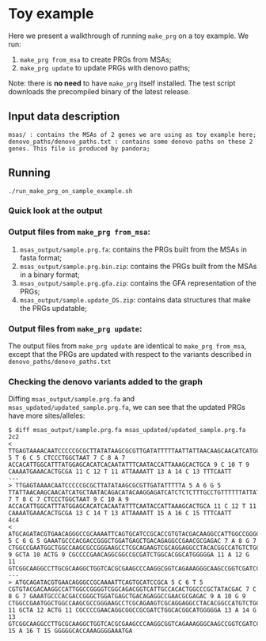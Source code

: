 # Toy example

Here we present a walkthrough of running `make_prg` on a toy example.
We run:
1) `make_prg from_msa` to create PRGs from MSAs;
2) `make_prg update` to update PRGs with denovo paths;

Note: there is **no need** to have `make_prg` itself installed.
The test script downloads the precompiled binary of the latest release.

## Input data description

```
msas/ : contains the MSAs of 2 genes we are using as toy example here;
denovo_paths/denovo_paths.txt : contains some denovo paths on these 2 genes. This file is produced by pandora;
```

## Running

```
./run_make_prg_on_sample_example.sh
```

### Quick look at the output

### Output files from `make_prg from_msa`:
1. `msas_output/sample.prg.fa`: contains the PRGs built from the MSAs in fasta format;
2. `msas_output/sample.prg.bin.zip`: contains the PRGs built from the MSAs in a binary format;
3. `msas_output/sample.prg.gfa.zip`: contains the GFA representation of the PRGs;
4. `msas_output/sample.update_DS.zip`: contains data structures that make the PRGs updatable;

### Output files from `make_prg update`:

The output files from `make_prg update` are identical to `make_prg from_msa`, except that the PRGs are updated with
respect to the variants described in `denovo_paths/denovo_paths.txt`

### Checking the denovo variants added to the graph

Diffing `msas_output/sample.prg.fa` and `msas_updated/updated_sample.prg.fa`, we can see that the updated PRGs have more sites/alleles:

```
$ diff msas_output/sample.prg.fa msas_updated/updated_sample.prg.fa 
2c2
< TTGAGTAAAACAATCCCCCGCGCTTATATAAGCGCGTTGATATTTTTAATTATTAACAAGCAACATCATGCTAATACAGACATACAAGGAGATCATCTCTCTTTGCCTGTTTTTTATTATTTCAGGAGTGTAAACACATTTTCCG 5 T 6 C 5 CTCCCTGGCTAAT 7 C 8 A 7 ACCACATTGGCATTTATGGAGCACATCACAATATTTCAATACCATTAAAGCACTGCA 9 C 10 T 9 CAAAATGAAACACTGCGA 11 C 12 T 11 ATTAAAATT 13 A 14 C 13 TTTCAATT
---
> TTGAGTAAAACAATCCCCCGCGCTTATATAAGCGCGTTGATATTTTTA 5 A 6 G 5 TTATTAACAAGCAACATCATGCTAATACAGACATACAAGGAGATCATCTCTCTTTGCCTGTTTTTTATTATTTCAGGAGTGTAAACACATTTTCCG 7 T 8 C 7 CTCCCTGGCTAAT 9 C 10 A 9 ACCACATTGGCATTTATGGAGCACATCACAATATTTCAATACCATTAAAGCACTGCA 11 C 12 T 11 CAAAATGAAACACTGCGA 13 C 14 T 13 ATTAAAATT 15 A 16 C 15 TTTCAATT
4c4
< ATGCAGATACGTGAACAGGGCCGCAAAATTCAGTGCATCCGCACCGTGTACGACAAGGCCATTGGCCGGGGTCGGCAGACGGTCATTGCCACACTGGCCCGCTATACGAC 5 C 6 G 5 GAAATGCCCACGACCGGGCTGGATGAGCTGACAGAGGCCGAACGCGAGAC 7 A 8 G 7 CTGGCCGAATGGCTGGCCAAGCGCCGGGAAGCCTCGCAGAAGTCGCAGGAGGCCTACACGGCCATGTCTGCGGATCGGTGGCTGGTCACGCTGGCCAAGGCCATCAGGGAAGGGCAGGA 9 GCTA 10 ACTG 9 CGCCCCGAACAGGCGGCCGCGATCTGGCACGGCATGGGGGA 11 A 12 G 11 GTCGGCAAGGCCTTGCGCAAGGCTGGTCACGCGAAGCCCAAGGCGGTCAGAAAGGGCAAGCCGGTCGATCCGGCTGATCCCAAGGATCAAGGGGAGGGGGCACCAAAGGGGAAATGA
---
> ATGCAGATACGTGAACAGGGCCGCAAAATTCAGTGCATCCGCA 5 C 6 T 5 CGTGTACGACAAGGCCATTGGCCGGGGTCGGCAGACGGTCATTGCCACACTGGCCCGCTATACGAC 7 C 8 G 7 GAAATGCCCACGACCGGGCTGGATGAGCTGACAGAGGCCGAACGCGAGAC 9 A 10 G 9 CTGGCCGAATGGCTGGCCAAGCGCCGGGAAGCCTCGCAGAAGTCGCAGGAGGCCTACACGGCCATGTCTGCGGATCGGTGGCTGGTCACGCTGGCCAAGGCCATCAGGGAAGGGCAGGA 11 GCTA 12 ACTG 11 CGCCCCGAACAGGCGGCCGCGATCTGGCACGGCATGGGGGA 13 A 14 G 13 GTCGGCAAGGCCTTGCGCAAGGCTGGTCACGCGAAGCCCAAGGCGGTCAGAAAGGGCAAGCCGGTCGATCCGGCTGATCCCAAGGATCAAGGGG 15 A 16 T 15 GGGGGCACCAAAGGGGAAATGA
```
